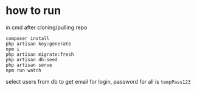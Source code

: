 # how to run

in cmd after cloning/pulling repo

```
composer install
php artisan key:generate
npm i
php artisan migrate:fresh
php artisan db:seed
php artisan serve
npm run watch
```

select users from db to get email for login, password for all is `tempPass123`
